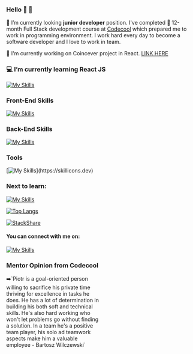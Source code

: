 ### Hello 👋 👷 
📡 I’m currently looking **junior developer** position. I've completed 💪 12-month Full Stack development course at [Codecool](https://codecool.com/en/) which prepared me to work in programming environment. I work hard every day to become a software developer and I love to work in team. 

🔨 I'm currently working on Coincever project in React. [LINK HERE](https://github.com/piotrpalacz/coincever)
### 💻 I’m currently learning React JS
[![My Skills](https://skillicons.dev/icons?i=react)](https://skillicons.dev)

### Front-End Skills
[![My Skills](https://skillicons.dev/icons?i=js,html,css,bootstrap)](https://skillicons.dev)

### Back-End Skills
[![My Skills](https://skillicons.dev/icons?i=cs,dotnet,azure,docker,postgres)](https://skillicons.dev)

### Tools
[![My Skills](https://skillicons.dev/icons?i=visualstudio,vscode,git,ps,ai,)](https://skillicons.dev)

### Next to learn:
[![My Skills](https://skillicons.dev/icons?i=angular)](https://skillicons.dev)


[![Top Langs](https://github-readme-stats.vercel.app/api/top-langs/?username=piotrpalacz&theme=tokyonight&layout=compact)](https://github.com/piotrpalacz/github-readme-stats)

[![StackShare](http://img.shields.io/badge/tech-stack-0690fa.svg?style=flat)](https://stackshare.io/piotrpalacz/my-stack)

#### You can connect with me on:
[![My Skills](https://skillicons.dev/icons?i=linkedin)]([https://skillicons.dev](https://www.linkedin.com/in/piotr-palacz-6ab556197))

### Mentor Opinion from Codecool

<section style="width: 50%">➡️`Piotr is a goal-oriented person willing to sacrifice his private time thriving for excellence in tasks he does. He has a lot of determination in building his both soft and technical skills. He's also hard working who won't let problems go without finding a solution. In a team he's a positive team player, his solo ad teamwork aspects make him a valuable employee - Bartosz Wilczewski`</section>



